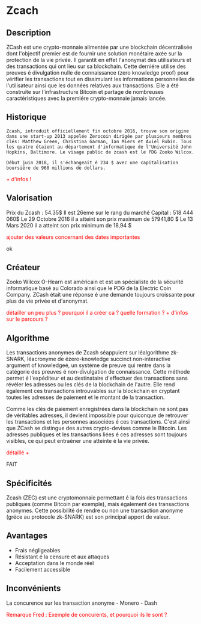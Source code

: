 
# Zcach 

## Description

ZCash est une crypto-monnaie alimentée par une blockchain décentralisée dont l'objectif premier est de fournir une solution monétaire axée sur la protection de la vie privée. Il garantit en effet l'anonymat des utilisateurs et des transactions qui ont lieu sur sa blockchain. Cette derniére utilise des preuves é divulgation nulle de connaissance (zero knowledge proof) pour vérifier les transactions tout en dissimulant les informations personnelles de l'utilisateur ainsi que les données relatives aux transactions. Elle a été construite sur l'infrastructure Bitcoin et partage de nombreuses caractéristiques avec la premiére crypto-monnaie jamais lancée. 

## Historique
	
	Zcash, introduit officiellement fin octobre 2016, trouve son origine dans une start-up 2013 appelée Zerocoin dirigée par plusieurs membres clés: Matthew Green, Christina Garman, Ian Miers et Aviel Rubin. Tous les quatre étaient au département d'informatique de l'Université John Hopkins, Baltimore. Le visage public de zcash est le PDG Zooko Wilcox.

	Début juin 2018, il s'échangeait é 234 $ avec une capitalisation boursiére de 960 millions de dollars.
	
<p style="color: red">+ d'infos !</p>

## Valorisation

Prix du Zcash : 54.35$
Il est 26eme sur le rang du marché
Capital : 518 444 060$
Le 29 Octobre 2016 il a atteint son prix maximum de 5?941,80 $
Le 13 Mars 2020 il a atteint son prix minimum de 18,94 $

<p style="color: red">ajouter des valeurs concernant des dates importantes</p> ok

## Créateur

Zooko Wilcox O-Hearn est américain et est un spécialiste de la sécurité informatique basé au Colorado ainsi que le PDG de la Electric Coin Company. ZCash était une réponse é une demande toujours croissante pour plus de vie privée et d'anonymat.

<p style="color: red">détailler un peu plus ? pourquoi il a créer ca ? quelle formation ? + d'infos sur le parcours ?</p>

## Algorithme  

Les transactions anonymes de Zcash séappuient sur léalgorithme zk-SNARK, léacronyme de ézero-knowledge succinct non-interactive argument of knowledgeé, un systéme de preuve qui rentre dans la catégorie des preuves é non-divulgation de connaissance. Cette méthode permet é l'expéditeur et au destinataire d'effectuer des transactions sans révéler les adresses ou les clés de la blockchain de l'autre. Elle rend également ces transactions introuvables sur la blockchain en cryptant toutes les adresses de paiement et le montant de la transaction.

Comme les clés de paiement enregistrées dans la blockchain ne sont pas de véritables adresses, il devient impossible pour quiconque de retrouver les transactions et les personnes associées é ces transactions. C'est ainsi que ZCash se distingue des autres crypto-devises comme le Bitcoin. Les adresses publiques et les transactions liées é ces adresses sont toujours visibles, ce qui peut entraéner une atteinte é la vie privée.


<p style="color: red">détaillé +</p> FAIT


## Spécificités

Zcash (ZEC) est une cryptomonnaie permettant é la fois des transactions publiques (comme Bitcoin par exemple), mais également des transactions anonymes. Cette possibilité de rendre ou non une transaction anonyme (gréce au protocole zk-SNARK) est son principal apport de valeur.


## Avantages 

 - Frais négligeables
 - Résistant é la censure et aux attaques
 - Acceptation dans le monde réel
 - Facilement accessible

## Inconvénients

La concurence sur les transaction anonyme
	- Monero 
	- Dash 

<p style="color: red">Remarque Fred : Exemple de concurents, et pourquoi ils le sont ?</p>
